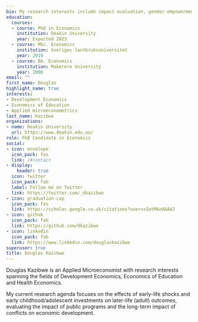 ```yaml
---
bio: My research interests include impact evaluation, gender empowerment and economic well-being.
education:
  courses:
  - course: PhD in Economics
    institution: Deakin University
    year: Expected 2023
  - course: MSc. Economics
    institution: Sveriges lantbruksuniversitet
    year: 2019
  - course: BA. Economics
    institution: Makerere University
    year: 2008
email: ""
first_name: Douglas
highlight_name: true
interests:
- Development Economics
- Economics of Education
- Applied microeconometrics
last_name: Kazibwe
organizations:
- name: Deakin University
  url: https://www.deakin.edu.au/
role: PhD Candidate in Economics
social:
- icon: envelope
  icon_pack: fas
  link: /#contact
- display:
    header: true
  icon: twitter
  icon_pack: fab
  label: Follow me on Twitter
  link: https://twitter.com/_dkazibwe
- icon: graduation-cap
  icon_pack: fas
  link: https://scholar.google.co.uk/citations?user=sIwtMXoAAAAJ
- icon: github
  icon_pack: fab
  link: https://github.com/dkazibwe
- icon: linkedin
  icon_pack: fab
  link: https://www.linkedin.com/douglaskazibwe
superuser: true
title: Douglas Kazibwe
---
```


Douglas Kazibwe is  an Applied Microeconomist with research interests spanning the fields of Development Economics, Economics of Education and Health Economics.

My current research agenda focuses on the effects of early-life shocks and early childhood/adolescent investments on later-life (adult) outcomes, evaluating the impact of public programs and the long-term impact of conflicts on economic development.



